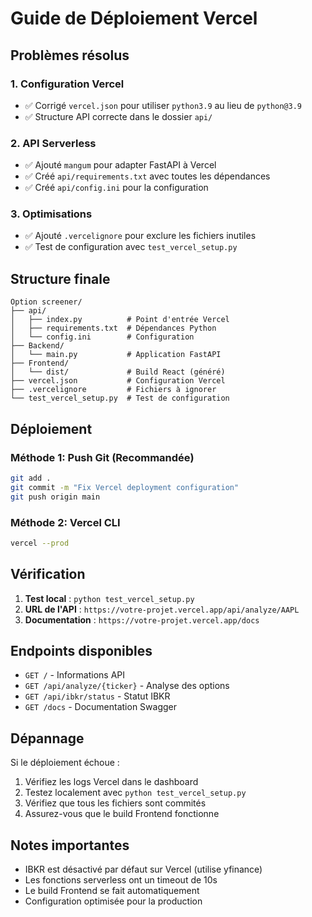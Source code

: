 # Guide de Déploiement Vercel

## Problèmes résolus

### 1. Configuration Vercel
- ✅ Corrigé `vercel.json` pour utiliser `python3.9` au lieu de `python@3.9`
- ✅ Structure API correcte dans le dossier `api/`

### 2. API Serverless
- ✅ Ajouté `mangum` pour adapter FastAPI à Vercel
- ✅ Créé `api/requirements.txt` avec toutes les dépendances
- ✅ Créé `api/config.ini` pour la configuration

### 3. Optimisations
- ✅ Ajouté `.vercelignore` pour exclure les fichiers inutiles
- ✅ Test de configuration avec `test_vercel_setup.py`

## Structure finale

```
Option screener/
├── api/
│   ├── index.py          # Point d'entrée Vercel
│   ├── requirements.txt  # Dépendances Python
│   └── config.ini        # Configuration
├── Backend/
│   └── main.py           # Application FastAPI
├── Frontend/
│   └── dist/             # Build React (généré)
├── vercel.json           # Configuration Vercel
├── .vercelignore         # Fichiers à ignorer
└── test_vercel_setup.py  # Test de configuration
```

## Déploiement

### Méthode 1: Push Git (Recommandée)
```bash
git add .
git commit -m "Fix Vercel deployment configuration"
git push origin main
```

### Méthode 2: Vercel CLI
```bash
vercel --prod
```

## Vérification

1. **Test local** : `python test_vercel_setup.py`
2. **URL de l'API** : `https://votre-projet.vercel.app/api/analyze/AAPL`
3. **Documentation** : `https://votre-projet.vercel.app/docs`

## Endpoints disponibles

- `GET /` - Informations API
- `GET /api/analyze/{ticker}` - Analyse des options
- `GET /api/ibkr/status` - Statut IBKR
- `GET /docs` - Documentation Swagger

## Dépannage

Si le déploiement échoue :

1. Vérifiez les logs Vercel dans le dashboard
2. Testez localement avec `python test_vercel_setup.py`
3. Vérifiez que tous les fichiers sont commités
4. Assurez-vous que le build Frontend fonctionne

## Notes importantes

- IBKR est désactivé par défaut sur Vercel (utilise yfinance)
- Les fonctions serverless ont un timeout de 10s
- Le build Frontend se fait automatiquement
- Configuration optimisée pour la production
